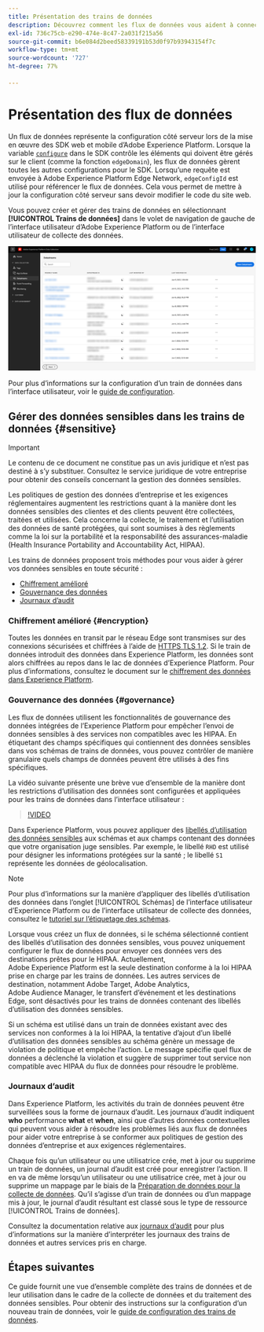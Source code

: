 ```yaml
---
title: Présentation des trains de données
description: Découvrez comment les flux de données vous aident à connecter l’intégration de votre SDK Experience Platform côté client à des produits Adobe et à des destinations tierces.
exl-id: 736c75cb-e290-474e-8c47-2a031f215a56
source-git-commit: b6e084d2beed58339191b53d0f97b93943154f7c
workflow-type: tm+mt
source-wordcount: '727'
ht-degree: 77%

---
```


# Présentation des flux de données

Un flux de données représente la configuration côté serveur lors de la mise en œuvre des SDK web et mobile d’Adobe Experience Platform. Lorsque la variable [`configure`](/help/web-sdk/commands/configure/overview.md) dans le SDK contrôle les éléments qui doivent être gérés sur le client (comme la fonction `edgeDomain`), les flux de données gèrent toutes les autres configurations pour le SDK. Lorsqu’une requête est envoyée à Adobe Experience Platform Edge Network, `edgeConfigId` est utilisé pour référencer le flux de données. Cela vous permet de mettre à jour la configuration côté serveur sans devoir modifier le code du site web.

Vous pouvez créer et gérer des trains de données en sélectionnant **[!UICONTROL Trains de données]** dans le volet de navigation de gauche de l’interface utilisateur d’Adobe Experience Platform ou de l’interface utilisateur de collecte des données.

![Onglet Trains de données dans l’interface utilisateur](assets/overview/datastreams-tab.png)

Pour plus d’informations sur la configuration d’un train de données dans l’interface utilisateur, voir le [guide de configuration](./configure.md).

## Gérer des données sensibles dans les trains de données {#sensitive}

>[!IMPORTANT]
>
>Le contenu de ce document ne constitue pas un avis juridique et n’est pas destiné à s’y substituer. Consultez le service juridique de votre entreprise pour obtenir des conseils concernant la gestion des données sensibles.

Les politiques de gestion des données d’entreprise et les exigences réglementaires augmentent les restrictions quant à la manière dont les données sensibles des clientes et des clients peuvent être collectées, traitées et utilisées. Cela concerne la collecte, le traitement et l’utilisation des données de santé protégées, qui sont soumises à des règlements comme la loi sur la portabilité et la responsabilité des assurances-maladie (Health Insurance Portability and Accountability Act, HIPAA).

Les trains de données proposent trois méthodes pour vous aider à gérer vos données sensibles en toute sécurité :

* [Chiffrement amélioré](#encryption)
* [Gouvernance des données](#governance)
* [Journaux d’audit](#audit-logs)

### Chiffrement amélioré {#encryption}

Toutes les données en transit par le réseau Edge sont transmises sur des connexions sécurisées et chiffrées à l’aide de [HTTPS TLS 1.2](https://datatracker.ietf.org/doc/html/rfc5246). Si le train de données introduit des données dans Experience Platform, les données sont alors chiffrées au repos dans le lac de données d’Experience Platform. Pour plus d’informations, consultez le document sur le [chiffrement des données dans Experience Platform](../landing/governance-privacy-security/encryption.md).

### Gouvernance des données {#governance}

Les flux de données utilisent les fonctionnalités de gouvernance des données intégrées de l’Experience Platform pour empêcher l’envoi de données sensibles à des services non compatibles avec les HIPAA. En étiquetant des champs spécifiques qui contiennent des données sensibles dans vos schémas de trains de données, vous pouvez contrôler de manière granulaire quels champs de données peuvent être utilisés à des fins spécifiques.

La vidéo suivante présente une brève vue d’ensemble de la manière dont les restrictions d’utilisation des données sont configurées et appliquées pour les trains de données dans l’interface utilisateur :

>[!VIDEO](https://video.tv.adobe.com/v/3409588/?quality=12&learn=on&speedcontrol=on)

Dans Experience Platform, vous pouvez appliquer des [libellés d’utilisation des données sensibles](../data-governance/labels/reference.md#sensitive) aux schémas et aux champs contenant des données que votre organisation juge sensibles. Par exemple, le libellé `RHD` est utilisé pour désigner les informations protégées sur la santé ; le libellé `S1` représente les données de géolocalisation.

>[!NOTE]
>
>Pour plus d’informations sur la manière d’appliquer des libellés d’utilisation des données dans l’onglet [!UICONTROL Schémas] de l’interface utilisateur d’Experience Platform ou de l’interface utilisateur de collecte des données, consultez le [tutoriel sur l’étiquetage des schémas](../xdm/tutorials/labels.md).

Lorsque vous créez un flux de données, si le schéma sélectionné contient des libellés d’utilisation des données sensibles, vous pouvez uniquement configurer le flux de données pour envoyer ces données vers des destinations prêtes pour le HIPAA. Actuellement, Adobe Experience Platform est la seule destination conforme à la loi HIPAA prise en charge par les trains de données. Les autres services de destination, notamment Adobe Target, Adobe Analytics, Adobe Audience Manager, le transfert d’événement et les destinations Edge, sont désactivés pour les trains de données contenant des libellés d’utilisation des données sensibles.

Si un schéma est utilisé dans un train de données existant avec des services non conformes à la loi HIPAA, la tentative d’ajout d’un libellé d’utilisation des données sensibles au schéma génère un message de violation de politique et empêche l’action. Le message spécifie quel flux de données a déclenché la violation et suggère de supprimer tout service non compatible avec HIPAA du flux de données pour résoudre le problème.

### Journaux d’audit

Dans Experience Platform, les activités du train de données peuvent être surveillées sous la forme de journaux d’audit. Les journaux d’audit indiquent **who** performance **what** et **when**, ainsi que d’autres données contextuelles qui peuvent vous aider à résoudre les problèmes liés aux flux de données pour aider votre entreprise à se conformer aux politiques de gestion des données d’entreprise et aux exigences réglementaires.

Chaque fois qu’un utilisateur ou une utilisatrice crée, met à jour ou supprime un train de données, un journal d’audit est créé pour enregistrer l’action. Il en va de même lorsqu’un utilisateur ou une utilisatrice crée, met à jour ou supprime un mappage par le biais de la [Préparation de données pour la collecte de données](./data-prep.md). Qu’il s’agisse d’un train de données ou d’un mappage mis à jour, le journal d’audit résultant est classé sous le type de ressource [!UICONTROL Trains de données].

Consultez la documentation relative aux [journaux d’audit](../landing/governance-privacy-security/audit-logs/overview.md) pour plus d’informations sur la manière d’interpréter les journaux des trains de données et autres services pris en charge.

## Étapes suivantes

Ce guide fournit une vue d’ensemble complète des trains de données et de leur utilisation dans le cadre de la collecte de données et du traitement des données sensibles. Pour obtenir des instructions sur la configuration d’un nouveau train de données, voir le [guide de configuration des trains de données](./configure.md).
